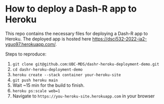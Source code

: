 # How to deploy a Dash-R app to Heroku

This repo contains the necessary files for deploying a Dash-R app to Heroku.
The deployed app is hosted here https://dsci532-2022-ia2-yguo97.herokuapp.com/.

Steps to reproduce:

1. `git clone git@github.com:UBC-MDS/dashr-heroku-deployment-demo.git`
2. `cd dashr-heroku-deployment-demo`
3. `heroku create --stack container your-heroku-site`
4. `git push heroku main`
5. Wait ~15 min for the build to finish.
6. `heroku ps:scale web=1`
7. Navigate to `https://you-heroku-site.herokuapp.com` in your browser
